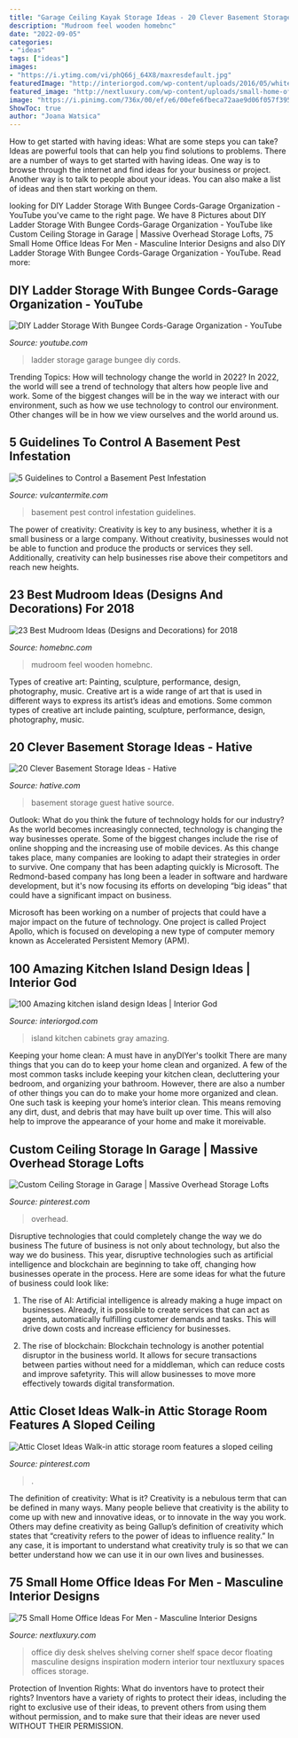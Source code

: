 ```yaml
---
title: "Garage Ceiling Kayak Storage Ideas - 20 Clever Basement Storage Ideas"
description: "Mudroom feel wooden homebnc"
date: "2022-09-05"
categories:
- "ideas"
tags: ["ideas"]
images:
- "https://i.ytimg.com/vi/phQ66j_64X8/maxresdefault.jpg"
featuredImage: "http://interiorgod.com/wp-content/uploads/2016/05/white-cabinets-gray-island.jpg"
featured_image: "http://nextluxury.com/wp-content/uploads/small-home-office-ideas-design-inspiration-with-wall-shelves.jpg"
image: "https://i.pinimg.com/736x/00/ef/e6/00efe6fbeca72aae9d06f057f39556e4.jpg"
ShowToc: true
author: "Joana Watsica"
---
```



How to get started with having ideas: What are some steps you can take?
Ideas are powerful tools that can help you find solutions to problems. There are a number of ways to get started with having ideas. One way is to browse through the internet and find ideas for your business or project. Another way is to talk to people about your ideas. You can also make a list of ideas and then start working on them.

	

		
looking for DIY Ladder Storage With Bungee Cords-Garage Organization - YouTube you've came to the right page. We have 8 Pictures about DIY Ladder Storage With Bungee Cords-Garage Organization - YouTube like Custom Ceiling Storage in Garage | Massive Overhead Storage Lofts, 75 Small Home Office Ideas For Men - Masculine Interior Designs and also DIY Ladder Storage With Bungee Cords-Garage Organization - YouTube. Read more:
		
    
## DIY Ladder Storage With Bungee Cords-Garage Organization - YouTube

<img loading=lazy src="https://i.ytimg.com/vi/phQ66j_64X8/maxresdefault.jpg" onerror="this.onerror=null;this.src='https://tse3.mm.bing.net/th?id=OIP.SddLLz81zI02mQDyxq6akAHaEK&amp;pid=15.1';" alt="DIY Ladder Storage With Bungee Cords-Garage Organization - YouTube">

_Source: youtube.com_

>ladder storage garage bungee diy cords. 

	

Trending Topics: How will technology change the world in 2022?
In 2022, the world will see a trend of technology that alters how people live and work. Some of the biggest changes will be in the way we interact with our environment, such as how we use technology to control our environment. Other changes will be in how we view ourselves and the world around us.

    
## 5 Guidelines To Control A Basement Pest Infestation

<img loading=lazy src="https://www.vulcantermite.com/wp-content/uploads/2013/01/basement.jpg" onerror="this.onerror=null;this.src='https://tse2.mm.bing.net/th?id=OIP.fvTGsVc_ENlu5SrAGtmH5wHaE8&amp;pid=15.1';" alt="5 Guidelines to Control a Basement Pest Infestation">

_Source: vulcantermite.com_

>basement pest control infestation guidelines. 

	

The power of creativity:
Creativity is key to any business, whether it is a small business or a large company. Without creativity, businesses would not be able to function and produce the products or services they sell. Additionally, creativity can help businesses rise above their competitors and reach new heights.

    
## 23 Best Mudroom Ideas (Designs And Decorations) For 2018

<img loading=lazy src="https://homebnc.com/homeimg/2017/01/02-mudroom-ideas-homebnc.jpg" onerror="this.onerror=null;this.src='https://tse4.mm.bing.net/th?id=OIP.GkATKbz_UB4MGqASFibR9QHaJ4&amp;pid=15.1';" alt="23 Best Mudroom Ideas (Designs and Decorations) for 2018">

_Source: homebnc.com_

>mudroom feel wooden homebnc. 

	

Types of creative art: Painting, sculpture, performance, design, photography, music.
Creative art is a wide range of art that is used in different ways to express its artist’s ideas and emotions. Some common types of creative art include painting, sculpture, performance, design, photography, music.

    
## 20 Clever Basement Storage Ideas - Hative

<img loading=lazy src="https://hative.com/wp-content/uploads/2014/05/basement-storage-ideas/20-basement-guest-room.jpg" onerror="this.onerror=null;this.src='https://tse3.mm.bing.net/th?id=OIP.b7oO10cIyDngqib2eUmWWwHaLG&amp;pid=15.1';" alt="20 Clever Basement Storage Ideas - Hative">

_Source: hative.com_

>basement storage guest hative source. 

	

Outlook: What do you think the future of technology holds for our industry?
As the world becomes increasingly connected, technology is changing the way businesses operate. Some of the biggest changes include the rise of online shopping and the increasing use of mobile devices. As this change takes place, many companies are looking to adapt their strategies in order to survive. 
One company that has been adapting quickly is Microsoft. The Redmond-based company has long been a leader in software and hardware development, but it's now focusing its efforts on developing “big ideas” that could have a significant impact on business. 

Microsoft has been working on a number of projects that could have a major impact on the future of technology. One project is called Project Apollo, which is focused on developing a new type of computer memory known as Accelerated Persistent Memory (APM).

    
## 100 Amazing Kitchen Island Design Ideas | Interior God

<img loading=lazy src="http://interiorgod.com/wp-content/uploads/2016/05/white-cabinets-gray-island.jpg" onerror="this.onerror=null;this.src='https://tse4.mm.bing.net/th?id=OIP.hhRgtEgHND7MLwaNHIix8QHaJ3&amp;pid=15.1';" alt="100 Amazing kitchen island design Ideas | Interior God">

_Source: interiorgod.com_

>island kitchen cabinets gray amazing. 

	

Keeping your home clean: A must have in anyDIYer's toolkit
There are many things that you can do to keep your home clean and organized. A few of the most common tasks include keeping your kitchen clean, decluttering your bedroom, and organizing your bathroom. However, there are also a number of other things you can do to make your home more organized and clean. One such task is keeping your home’s interior clean. This means removing any dirt, dust, and debris that may have built up over time. This will also help to improve the appearance of your home and make it moreivable.

    
## Custom Ceiling Storage In Garage | Massive Overhead Storage Lofts

<img loading=lazy src="https://i.pinimg.com/736x/90/03/87/90038793f25197a2d4e91371943e5c51.jpg" onerror="this.onerror=null;this.src='https://tse4.mm.bing.net/th?id=OIP.iJ334_EJ4iFh_l9h7WQcLQHaHa&amp;pid=15.1';" alt="Custom Ceiling Storage in Garage | Massive Overhead Storage Lofts">

_Source: pinterest.com_

>overhead. 

	

Disruptive technologies that could completely change the way we do business
The future of business is not only about technology, but also the way we do business. This year, disruptive technologies such as artificial intelligence and blockchain are beginning to take off, changing how businesses operate in the process. Here are some ideas for what the future of business could look like:
1. The rise of AI: Artificial intelligence is already making a huge impact on businesses. Already, it is possible to create services that can act as agents, automatically fulfilling customer demands and tasks. This will drive down costs and increase efficiency for businesses.

2. The rise of blockchain: Blockchain technology is another potential disruptor in the business world. It allows for secure transactions between parties without need for a middleman, which can reduce costs and improve safetyrity. This will allow businesses to move more effectively towards digital transformation.


    
## Attic Closet Ideas Walk-in Attic Storage Room Features A Sloped Ceiling

<img loading=lazy src="https://i.pinimg.com/736x/00/ef/e6/00efe6fbeca72aae9d06f057f39556e4.jpg" onerror="this.onerror=null;this.src='https://tse3.mm.bing.net/th?id=OIP.xxqnvggS2FF3O65lyS53MQHaJ3&amp;pid=15.1';" alt="Attic Closet Ideas Walk-in attic storage room features a sloped ceiling">

_Source: pinterest.com_

>. 

	

The definition of creativity: What is it?
Creativity is a nebulous term that can be defined in many ways. Many people believe that creativity is the ability to come up with new and innovative ideas, or to innovate in the way you work. Others may define creativity as being Gallup’s definition of creativity which states that “creativity refers to the power of ideas to influence reality.” In any case, it is important to understand what creativity truly is so that we can better understand how we can use it in our own lives and businesses.

    
## 75 Small Home Office Ideas For Men - Masculine Interior Designs

<img loading=lazy src="http://nextluxury.com/wp-content/uploads/small-home-office-ideas-design-inspiration-with-wall-shelves.jpg" onerror="this.onerror=null;this.src='https://tse3.mm.bing.net/th?id=OIP.NVyN4nrTaOvNVlwHvaCOoAAAAA&amp;pid=15.1';" alt="75 Small Home Office Ideas For Men - Masculine Interior Designs">

_Source: nextluxury.com_

>office diy desk shelves shelving corner shelf space decor floating masculine designs inspiration modern interior tour nextluxury spaces offices storage. 

	

Protection of Invention Rights: What do inventors have to protect their rights?
Inventors have a variety of rights to protect their ideas, including the right to exclusive use of their ideas, to prevent others from using them without permission, and to make sure that their ideas are never used WITHOUT THEIR PERMISSION.

